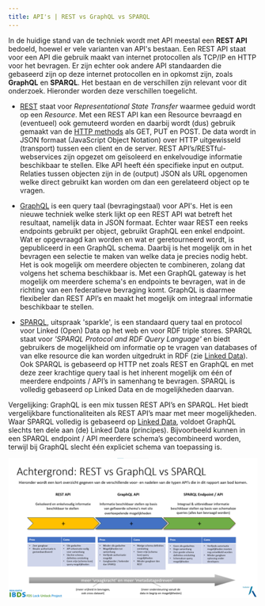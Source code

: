 ```yaml
---
title: API's | REST vs GraphQL vs SPARQL
---
```

In de huidige stand van de techniek wordt met API meestal een **REST API** bedoeld, hoewel er vele
varianten van API's bestaan. Een REST API staat voor een API die gebruik maakt van internet
protocollen als TCP/IP en HTTP voor het bevragen. Er zijn echter ook andere API standaarden die
gebaseerd zijn op deze internet protocollen en in opkomst zijn, zoals **GraphQL** en **SPARQL**. Het
bestaan en de verschillen zijn relevant voor dit onderzoek. Hieronder worden deze verschillen
toegelicht.

- [REST](https://roy.gbiv.com/pubs/dissertation/rest_arch_style.htm) staat voor _Representational
  State Transfer_ waarmee geduid wordt op een _Resource_. Met een REST API kan een Resource bevraagd
  en (eventueel) ook gemuteerd worden en daarbij wordt (dus) gebruik gemaakt van de [HTTP
  methods](https://www.rfc-editor.org/rfc/rfc9110.html#name-method-definitions) als GET, PUT en
  POST. De data wordt in JSON formaat (JavaScript Object Notation) over HTTP uitgewisseld
  (transport) tussen een client en de server. REST API’s/RESTful-webservices zijn opgezet om
  geïsoleerd en enkelvoudige informatie beschikbaar te stellen. Elke API heeft één specifieke input
  en output. Relaties tussen objecten zijn in de (output) JSON als URL opgenomen welke direct
  gebruikt kan worden om dan een gerelateerd object op te vragen.
  
- [GraphQL](https://spec.graphql.org/) is een query taal (bevragingstaal) voor API's. Het is een
  nieuwe techniek welke sterk lijkt op een REST API wat betreft het resultaat, namelijk data in JSON
  formaat. Echter waar REST een reeks endpoints gebruikt per object, gebruikt GraphQL een enkel
  endpoint. Wat er opgevraagd kan worden en wat er geretourneerd wordt, is gepubliceerd in een
  GraphQL schema. Daarbij is het mogelijk om in het bevragen een selectie te maken van welke data je
  precies nodig hebt. Het is ook mogelijk om meerdere objecten te combineren, zolang dat volgens het
  schema beschikbaar is. Met een GraphQL gateway is het mogelijk om meerdere schema's en endpoints
  te bevragen, wat in de richting van een federatieve bevraging komt. GraphQL is daarmee flexibeler
  dan REST API’s en maakt het mogelijk om integraal informatie beschikbaar te stellen.
  
- [SPARQL](https://en.wikipedia.org/wiki/SPARQL), uitspraak 'sparkle', is een standaard query taal
  en protocol voor Linked (Open) Data op het web en voor RDF triple stores. SPARQL staat voor
  _'SPARQL Protocol and RDF Query Language'_ en biedt gebruikers de mogelijkheid om informatie op te
  vragen van databases of van elke resource die kan worden uitgedrukt in RDF (zie [Linked
  Data](./linkeddata.md)). Ook SPARQL is gebaseerd op HTTP net zoals REST en GraphQL en met deze
  zeer krachtige query taal is het inherent mogelijk om één of meerdere endpoints / API’s in
  samenhang te bevragen. SPARQL is volledig gebaseerd op Linked Data en de mogelijkheden daarvan.

Vergelijking: GraphQL is een mix tussen REST API’s en SPARQL. Het biedt vergelijkbare
functionaliteiten als REST API’s maar met meer mogelijkheden. Waar SPARQL volledig is gebaseerd op
[Linked Data](./linkeddata.md), voldoet GraphQL slechts ten dele aan (de) Linked Data (principes).
Bijvoorbeeld kunnen in een SPARQL endpoint / API meerdere schema’s gecombineerd worden, terwijl bij
GraphQL slecht één expliciet schema van toepassing is.

![Achtergrond: REST vs GraphQL vs SPARQL](images/achtergrond-rest-graphql-sparql.png)
